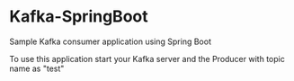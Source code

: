# Kafka-SpringBoot
Sample Kafka consumer application using Spring Boot

To use this application start your Kafka server and the Producer with topic name as "test"
